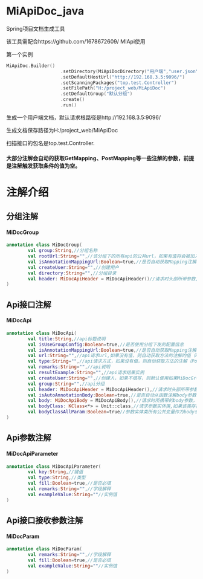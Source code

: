 # MiApiDoc_java
Spring项目文档生成工具

该工具需配合https://github.com/1678672609/  MIApi使用



第一个实例
```Kotlin
MiApiDoc.Builder()
                    .setDirectory(MiApiDocDirectory("用户端","user.json",newApiSignTime = 60*60*24))
                    .setDefaultHostUrl("http://192.168.3.5:9096/")
                    .setScanningPackages("top.test.Controller")
                    .setFilePath("H:/project_web/MiApiDoc")
                    .setDefaultGroup("默认分组")
                    .create()
                    .run()
```

生成一个用户端文档，默认请求根路径是http://192.168.3.5:9096/

生成文档保存路径为H:/project_web/MiApiDoc

扫描接口的包名是top.test.Controller.

#### 大部分注解会自动的获取GetMapping、PostMapping等一些注解的参数，前提是注解触发获取条件的值为空。

# 注解介绍

## 分组注解 
#### MiDocGroup
```kotlin
annotation class MiDocGroup(
        val group:String,//分组名称
        val rootUrl:String="",//该分组下的所有api的公共url，如果有值将会被加入到api里
        val isAnnotationMappingUrl:Boolean=true,//是否自动获取Mapping注解的路径,true如果rootUrl参数则自动取获取注解
        val createUser:String="",//创建用户
        val directory:String="",//分组目录
        val header: MiDocApiHeader = MiDocApiHeader()//请求时头部所带参数,将会下发给所有该分组下的Api
)
```

## Api接口注解 
#### MiDocApi
```kotlin
annotation class MiDocApi(
        val title:String,//api标题说明
        val isUseGroupConfig:Boolean=true,//是否使用分组下发的配置信息
        val isAnnotationMappingUrl:Boolean=true,//是否自动获取Mapping注解的路径,true如果rootUrl参数则自动取获取注解
        val url:String="",//api请求url,如果没有值，则自动获取方法的注解的值（PostMapping、GetMapping）,如果MiDocGroup也有该值，则相加
        val type:String="",//api请求方式，如果没有值，则自动获取方法的注解（PostMapping、GetMapping）
        val remarks:String="",//api说明
        val resultExample:String="",//api请求结果实例
        val createUser:String="",//创建人，如果不填写，则默认使用如果MiDocGroup.createUser
        val group:String="",//api分组
        val header: MiDocApiHeader = MiDocApiHeader(),//请求时头部所带参数
        val isAutoAnnotationBody:Boolean=true,//是否自动从函数注解body参数，如果自动注解，参数fill自动默认为true
        val body: MiDocApiBody = MiDocApiBody(),//请求时所携带的body参数，如果'isAutoAnnotationBody=true'自动注解参数，则合并
        val bodyClass: KClass<*> = Unit::class,//请求参数实体类,如果该类存在则body、isAutoAnnotationBody参数则无效
        val bodyClassAllParam:Boolean=true//参数实体类所有公共变量作为body参数，如果为false,则只保存@MiDocParam的参数
)
```

## Api参数注解 
#### MiDocApiParameter
```kotlin
annotation class MiDocApiParameter(
        val key:String,//键值
        val type:String,//类型
        val fill:Boolean=true,//是否必填
        val remarks:String="",//字段解释
        val exampleValue:String=""//实例值
)
```

## Api接口接收参数注解 
#### MiDocParam
```kotlin
annotation class MiDocParam(
        val remarks:String="",//字段解释
        val fill:Boolean=true,//是否必填
        val exampleValue:String=""//实例值
)
